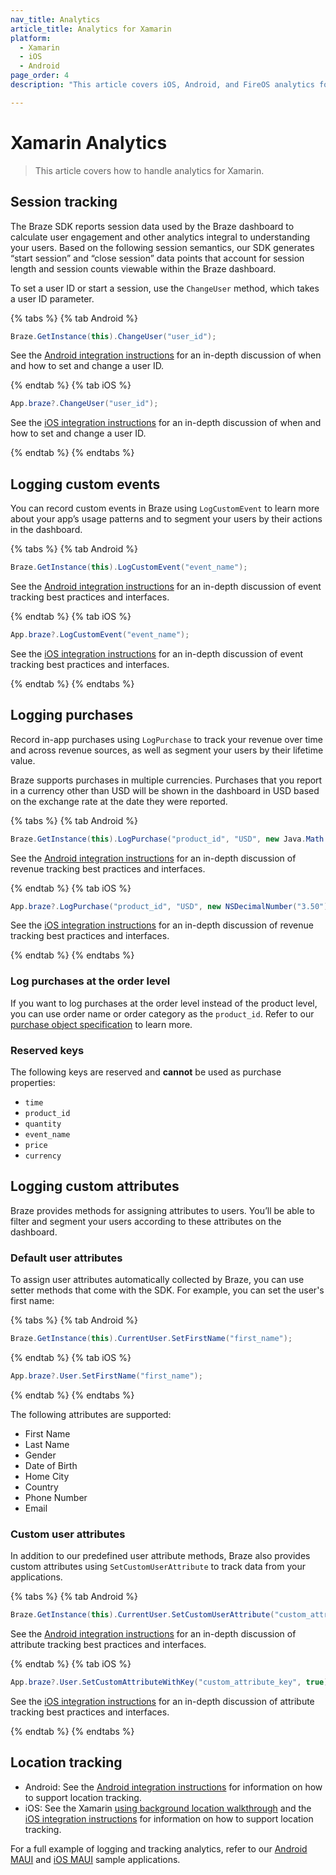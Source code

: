 ```yaml
---
nav_title: Analytics
article_title: Analytics for Xamarin
platform: 
  - Xamarin
  - iOS
  - Android
page_order: 4
description: "This article covers iOS, Android, and FireOS analytics for the Xamarin platform."

---
```

 
# Xamarin Analytics

> This article covers how to handle analytics for Xamarin.

## Session tracking

The Braze SDK reports session data used by the Braze dashboard to calculate user engagement and other analytics integral to understanding your users. Based on the following session semantics, our SDK generates “start session” and “close session” data points that account for session length and session counts viewable within the Braze dashboard.

To set a user ID or start a session, use the `ChangeUser` method, which takes a user ID parameter.

{% tabs %}
{% tab Android %}
```csharp
Braze.GetInstance(this).ChangeUser("user_id");
```

See the [Android integration instructions]({{site.baseurl}}/developer_guide/platform_integration_guides/android/analytics/setting_user_ids/) for an in-depth discussion of when and how to set and change a user ID.

{% endtab %}
{% tab iOS %}
```csharp
App.braze?.ChangeUser("user_id");
```

See the [iOS integration instructions]({{site.baseurl}}/developer_guide/platform_integration_guides/swift/analytics/setting_user_ids/) for an in-depth discussion of when and how to set and change a user ID.

{% endtab %}
{% endtabs %}

## Logging custom events

You can record custom events in Braze using `LogCustomEvent` to learn more about your app’s usage patterns and to segment your users by their actions in the dashboard.

{% tabs %}
{% tab Android %}
```csharp
Braze.GetInstance(this).LogCustomEvent("event_name");
```

See the [Android integration instructions]({{site.baseurl}}/developer_guide/platform_integration_guides/android/analytics/tracking_custom_events/) for an in-depth discussion of event tracking best practices and interfaces.

{% endtab %}
{% tab iOS %}
```csharp
App.braze?.LogCustomEvent("event_name");
```

See the [iOS integration instructions]({{site.baseurl}}/developer_guide/platform_integration_guides/swift/analytics/tracking_custom_events/) for an in-depth discussion of event tracking best practices and interfaces.

{% endtab %}
{% endtabs %}

## Logging purchases

Record in-app purchases using `LogPurchase` to track your revenue over time and across revenue sources, as well as segment your users by their lifetime value.

Braze supports purchases in multiple currencies. Purchases that you report in a currency other than USD will be shown in the dashboard in USD based on the exchange rate at the date they were reported.

{% tabs %}
{% tab Android %}
```csharp
Braze.GetInstance(this).LogPurchase("product_id", "USD", new Java.Math.BigDecimal(3.50));
```

See the [Android integration instructions]({{site.baseurl}}/developer_guide/platform_integration_guides/android/analytics/logging_purchases/) for an in-depth discussion of revenue tracking best practices and interfaces.

{% endtab %}
{% tab iOS %}
```csharp
App.braze?.LogPurchase("product_id", "USD", new NSDecimalNumber("3.50"));
```

See the [iOS integration instructions]({{site.baseurl}}/developer_guide/platform_integration_guides/swift/analytics/logging_purchases/) for an in-depth discussion of revenue tracking best practices and interfaces.

{% endtab %}
{% endtabs %}

### Log purchases at the order level

If you want to log purchases at the order level instead of the product level, you can use order name or order category as the `product_id`. Refer to our [purchase object specification]({{site.baseurl}}/api/objects_filters/purchase_object/#product-id-naming-conventions) to learn more. 

### Reserved keys

The following keys are reserved and **cannot** be used as purchase properties:

- `time`
- `product_id`
- `quantity`
- `event_name`
- `price`
- `currency`

## Logging custom attributes

Braze provides methods for assigning attributes to users. You’ll be able to filter and segment your users according to these attributes on the dashboard.

### Default user attributes

To assign user attributes automatically collected by Braze, you can use setter methods that come with the SDK. For example, you can set the user's first name:

{% tabs %}
{% tab Android %}
```csharp
Braze.GetInstance(this).CurrentUser.SetFirstName("first_name");
```

{% endtab %}
{% tab iOS %}

```csharp
App.braze?.User.SetFirstName("first_name");
```

{% endtab %}
{% endtabs %}

The following attributes are supported:

- First Name
- Last Name
- Gender
- Date of Birth
- Home City
- Country
- Phone Number
- Email

### Custom user attributes

In addition to our predefined user attribute methods, Braze also provides custom attributes using `SetCustomUserAttribute` to track data from your applications.

{% tabs %}
{% tab Android %}
```csharp
Braze.GetInstance(this).CurrentUser.SetCustomUserAttribute("custom_attribute_key", true);
```

See the [Android integration instructions]({{site.baseurl}}/developer_guide/platform_integration_guides/android/analytics/setting_custom_attributes/) for an in-depth discussion of attribute tracking best practices and interfaces.

{% endtab %}
{% tab iOS %}

```csharp
App.braze?.User.SetCustomAttributeWithKey("custom_attribute_key", true);
```

See the [iOS integration instructions]({{site.baseurl}}/developer_guide/platform_integration_guides/swift/analytics/setting_custom_attributes/) for an in-depth discussion of attribute tracking best practices and interfaces.

{% endtab %}
{% endtabs %}

## Location tracking

- Android: See the [Android integration instructions][1] for information on how to support location tracking.
- iOS: See the Xamarin [using background location walkthrough][2] and the [iOS integration instructions][3] for information on how to support location tracking.

For a full example of logging and tracking analytics, refer to our [Android MAUI][4] and [iOS MAUI][5] sample applications.

[1]: {{site.baseurl}}/developer_guide/platform_integration_guides/android/analytics/location_tracking/
[2]: http://developer.xamarin.com/guides/cross-platform/application_fundamentals/backgrounding/part_4_ios_backgrounding_walkthroughs/location_walkthrough/
[3]: {{site.baseurl}}/developer_guide/platform_integration_guides/swift/advanced_use_cases/locations_and_geofences/
[4]: https://github.com/braze-inc/braze-xamarin-sdk/blob/master/appboy-component/samples/android-net-maui/BrazeAndroidMauiSampleApp/BrazeAndroidMauiSampleApp/MainActivity.cs
[5]: https://github.com/braze-inc/braze-xamarin-sdk/blob/master/appboy-component/samples/ios-net-maui/BrazeiOSMauiSampleApp/BrazeiOSMauiSampleApp/MainPage.xaml.cs
